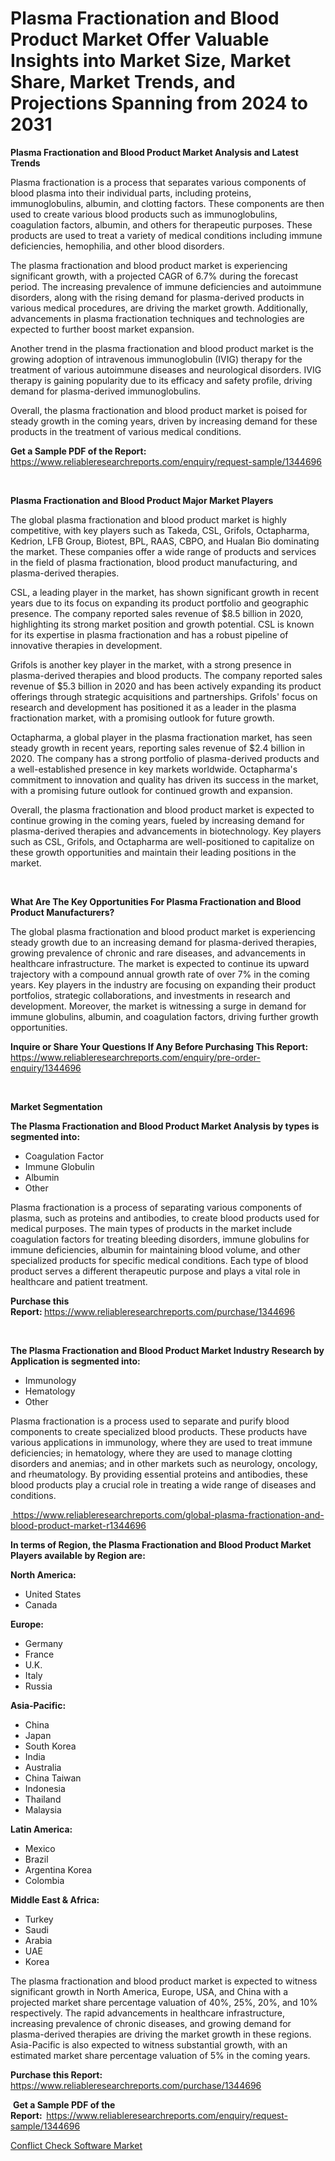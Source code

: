 <p><h1>Plasma Fractionation and Blood Product Market Offer Valuable Insights into Market Size, Market Share, Market Trends, and Projections Spanning from 2024 to 2031</h1></p><p><strong>Plasma Fractionation and Blood Product Market Analysis and Latest Trends</strong></p>
<p><p>Plasma fractionation is a process that separates various components of blood plasma into their individual parts, including proteins, immunoglobulins, albumin, and clotting factors. These components are then used to create various blood products such as immunoglobulins, coagulation factors, albumin, and others for therapeutic purposes. These products are used to treat a variety of medical conditions including immune deficiencies, hemophilia, and other blood disorders.</p><p>The plasma fractionation and blood product market is experiencing significant growth, with a projected CAGR of 6.7% during the forecast period. The increasing prevalence of immune deficiencies and autoimmune disorders, along with the rising demand for plasma-derived products in various medical procedures, are driving the market growth. Additionally, advancements in plasma fractionation techniques and technologies are expected to further boost market expansion.</p><p>Another trend in the plasma fractionation and blood product market is the growing adoption of intravenous immunoglobulin (IVIG) therapy for the treatment of various autoimmune diseases and neurological disorders. IVIG therapy is gaining popularity due to its efficacy and safety profile, driving demand for plasma-derived immunoglobulins.</p><p>Overall, the plasma fractionation and blood product market is poised for steady growth in the coming years, driven by increasing demand for these products in the treatment of various medical conditions.</p></p>
<p><strong>Get a Sample PDF of the Report:&nbsp;</strong> <a href="https://www.reliableresearchreports.com/enquiry/request-sample/1344696">https://www.reliableresearchreports.com/enquiry/request-sample/1344696</a></p>
<p>&nbsp;</p>
<p><strong>Plasma Fractionation and Blood Product Major Market Players</strong></p>
<p><p>The global plasma fractionation and blood product market is highly competitive, with key players such as Takeda, CSL, Grifols, Octapharma, Kedrion, LFB Group, Biotest, BPL, RAAS, CBPO, and Hualan Bio dominating the market. These companies offer a wide range of products and services in the field of plasma fractionation, blood product manufacturing, and plasma-derived therapies.</p><p>CSL, a leading player in the market, has shown significant growth in recent years due to its focus on expanding its product portfolio and geographic presence. The company reported sales revenue of $8.5 billion in 2020, highlighting its strong market position and growth potential. CSL is known for its expertise in plasma fractionation and has a robust pipeline of innovative therapies in development.</p><p>Grifols is another key player in the market, with a strong presence in plasma-derived therapies and blood products. The company reported sales revenue of $5.3 billion in 2020 and has been actively expanding its product offerings through strategic acquisitions and partnerships. Grifols' focus on research and development has positioned it as a leader in the plasma fractionation market, with a promising outlook for future growth.</p><p>Octapharma, a global player in the plasma fractionation market, has seen steady growth in recent years, reporting sales revenue of $2.4 billion in 2020. The company has a strong portfolio of plasma-derived products and a well-established presence in key markets worldwide. Octapharma's commitment to innovation and quality has driven its success in the market, with a promising future outlook for continued growth and expansion.</p><p>Overall, the plasma fractionation and blood product market is expected to continue growing in the coming years, fueled by increasing demand for plasma-derived therapies and advancements in biotechnology. Key players such as CSL, Grifols, and Octapharma are well-positioned to capitalize on these growth opportunities and maintain their leading positions in the market.</p></p>
<p>&nbsp;</p>
<p><strong>What Are The Key Opportunities For Plasma Fractionation and Blood Product Manufacturers?</strong></p>
<p><p>The global plasma fractionation and blood product market is experiencing steady growth due to an increasing demand for plasma-derived therapies, growing prevalence of chronic and rare diseases, and advancements in healthcare infrastructure. The market is expected to continue its upward trajectory with a compound annual growth rate of over 7% in the coming years. Key players in the industry are focusing on expanding their product portfolios, strategic collaborations, and investments in research and development. Moreover, the market is witnessing a surge in demand for immune globulins, albumin, and coagulation factors, driving further growth opportunities.</p></p>
<p><strong>Inquire or Share Your Questions If Any Before Purchasing This Report:</strong> <a href="https://www.reliableresearchreports.com/enquiry/pre-order-enquiry/1344696">https://www.reliableresearchreports.com/enquiry/pre-order-enquiry/1344696</a></p>
<p>&nbsp;</p>
<p><strong>Market Segmentation</strong></p>
<p><strong>The Plasma Fractionation and Blood Product Market Analysis by types is segmented into:</strong></p>
<p><ul><li>Coagulation Factor</li><li>Immune Globulin</li><li>Albumin</li><li>Other</li></ul></p>
<p><p>Plasma fractionation is a process of separating various components of plasma, such as proteins and antibodies, to create blood products used for medical purposes. The main types of products in the market include coagulation factors for treating bleeding disorders, immune globulins for immune deficiencies, albumin for maintaining blood volume, and other specialized products for specific medical conditions. Each type of blood product serves a different therapeutic purpose and plays a vital role in healthcare and patient treatment.</p></p>
<p><strong>Purchase this Report:&nbsp;</strong><a href="https://www.reliableresearchreports.com/purchase/1344696">https://www.reliableresearchreports.com/purchase/1344696</a></p>
<p>&nbsp;</p>
<p><strong>The Plasma Fractionation and Blood Product Market Industry Research by Application is segmented into:</strong></p>
<p><ul><li>Immunology</li><li>Hematology</li><li>Other</li></ul></p>
<p><p>Plasma fractionation is a process used to separate and purify blood components to create specialized blood products. These products have various applications in immunology, where they are used to treat immune deficiencies; in hematology, where they are used to manage clotting disorders and anemias; and in other markets such as neurology, oncology, and rheumatology. By providing essential proteins and antibodies, these blood products play a crucial role in treating a wide range of diseases and conditions.</p></p>
<p><a href="https://www.reliableresearchreports.com/global-plasma-fractionation-and-blood-product-market-r1344696">&nbsp;https://www.reliableresearchreports.com/global-plasma-fractionation-and-blood-product-market-r1344696</a></p>
<p><strong>In terms of Region, the Plasma Fractionation and Blood Product Market Players available by Region are:</strong></p>
<p>
    <p> <strong> North America: </strong>
        <ul>
            <li>United States</li>
            <li>Canada</li>
        </ul>
        </p> 
    <p> <strong> Europe: </strong>
        <ul>
            <li>Germany</li>
            <li>France</li>
            <li>U.K.</li>
            <li>Italy</li>
            <li>Russia</li>
        </ul>
        </p> 
    <p> <strong> Asia-Pacific: </strong>
        <ul>
            <li>China</li>
            <li>Japan</li>
            <li>South Korea</li>
            <li>India</li>
            <li>Australia</li>
            <li>China Taiwan</li>
            <li>Indonesia</li>
            <li>Thailand</li>
            <li>Malaysia</li>
        </ul>
        </p> 
    <p> <strong> Latin America: </strong>
        <ul>
            <li>Mexico</li>
            <li>Brazil</li>
            <li>Argentina Korea</li>
            <li>Colombia</li>
        </ul>
        </p> 
    <p> <strong> Middle East & Africa: </strong>
        <ul>
            <li>Turkey</li>
            <li>Saudi</li>
            <li>Arabia</li>
            <li>UAE</li>
            <li>Korea</li>
        </ul>
    </p>
    </p>
<p><p>The plasma fractionation and blood product market is expected to witness significant growth in North America, Europe, USA, and China with a projected market share percentage valuation of 40%, 25%, 20%, and 10% respectively. The rapid advancements in healthcare infrastructure, increasing prevalence of chronic diseases, and growing demand for plasma-derived therapies are driving the market growth in these regions. Asia-Pacific is also expected to witness substantial growth, with an estimated market share percentage valuation of 5% in the coming years.</p></p>
<p><strong>Purchase this Report: </strong><a href="https://www.reliableresearchreports.com/purchase/1344696">https://www.reliableresearchreports.com/purchase/1344696</a></p>
<p>&nbsp;<strong>Get a Sample PDF of the Report:&nbsp;&nbsp;</strong><a href="https://www.reliableresearchreports.com/enquiry/request-sample/1344696">https://www.reliableresearchreports.com/enquiry/request-sample/1344696</a></p>
<p><strong></strong></p>
<p><p><a href="https://view.publitas.com/reportprime-1/conflict-check-software-market-size-reveals-the-best-marketing-channels-in-global-industry/">Conflict Check Software Market</a></p></p>